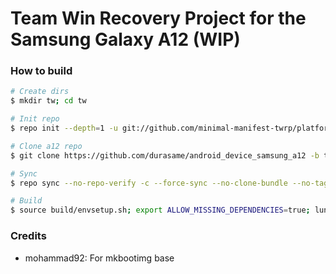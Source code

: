 # Team Win Recovery Project for the Samsung Galaxy A12 (WIP)

### How to build ###

```bash
# Create dirs
$ mkdir tw; cd tw

# Init repo
$ repo init --depth=1 -u git://github.com/minimal-manifest-twrp/platform_manifest_twrp_omni.git -b twrp-10.0

# Clone a12 repo
$ git clone https://github.com/durasame/android_device_samsung_a12 -b twrp-10.0 device/samsung/a12

# Sync
$ repo sync --no-repo-verify -c --force-sync --no-clone-bundle --no-tags --optimized-fetch --prune -j`nproc`

# Build
$ source build/envsetup.sh; export ALLOW_MISSING_DEPENDENCIES=true; lunch omni_a12-eng; mka recoveryimage
```

### Credits
* mohammad92: For mkbootimg base